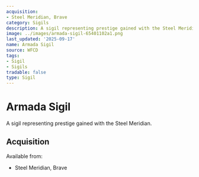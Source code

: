```yaml
---
acquisition:
- Steel Meridian, Brave
category: Sigils
description: A sigil representing prestige gained with the Steel Meridian.
image: ../images/armada-sigil-65401102a1.png
last_updated: '2025-09-17'
name: Armada Sigil
source: WFCD
tags:
- Sigil
- Sigils
tradable: false
type: Sigil
---
```


# Armada Sigil

A sigil representing prestige gained with the Steel Meridian.

## Acquisition

Available from:
- Steel Meridian, Brave

